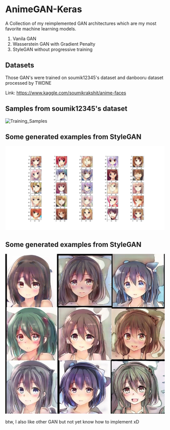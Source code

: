 # AnimeGAN-Keras
A Collection of my reimplemented GAN architectures which are my most favorite machine learning models.

1. Vanila GAN
2. Wasserstein GAN with Gradient Penalty
3. StyleGAN without progressive training

## Datasets

Those GAN's were trained on soumik12345's dataset and danbooru dataset processed by TWDNE

Link: https://www.kaggle.com/soumikrakshit/anime-faces

## Samples from soumik12345's dataset
![Training_Samples](samples_images.jpg)

## Some generated examples from StyleGAN
![DCGAN_Preview](DCGANPreview.jpg)

## Some generated examples from StyleGAN
![StyleGAN_Preview](StyleGANPreview.jpg)


btw, I also like other GAN but not yet know how to implement xD

